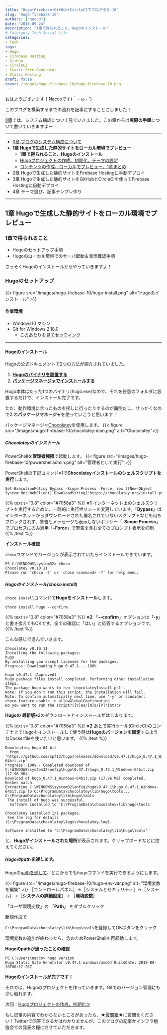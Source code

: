 ```yaml
---
title: "Hugo+Firebase+GitHub+CircleCIでブログ作る-10"
slug: "hugo-firebase-10"
authors: ["nacco"]
date: "2018-09-24"
description: "1章で得られること、Hugoのインストール"
# Catergory Tech Social Life
categories:
- Tech
tags:
- Hugo
- Firebase Hosting
- GitHub
- CircleCI
- Static Site Generator
- Static Hosting
draft: false
cover: /images/hugo-firebase-10/hugo-firebase-10.png
---
```


おはようございます！[Nacco](https://twitter.com/climbing_nacco)です(｀・ω・´)

このブログを構築するまでの流れを記事にすることにしました！

[0章](../hugo-firebase-00)では、システム構成について見ていきました。この章からは**実際の手順**について書いていきますよー！

---

- [0章 ブログのシステム構成について](../hugo-firebase-00)
- **1章 Hugoで生成した静的サイトをローカル環境でプレビュー**
  - **1章で得られること、Hugoのインストール**
  - [Hugoプロジェクトの作成、初期化、テーマの設定](../hugo-firebase-11)
  - [コンテンツの作成、ローカルでプレビュー、1章まとめ](../hugo-firebase-12)
- 2章 Hugoで生成した静的サイトをFirebase Hostingに手動デプロイ
- 3章 Hugoで生成した静的サイトをGitHubとCircleCIを使ってFirebase Hostingに自動デプロイ
- 4章 テーマ選び、記事テンプレ作り

---
## 1章 Hugoで生成した静的サイトをローカル環境でプレビュー

### 1章で得られること

- Hugoのセットアップ手順
- Hugoのローカル環境でのサーバ起動＆表示確認手順

さっそくHugoのインストールからやっていきますよ！

### Hugoのセットアップ
{{< figure src="/images/hugo-firebase-10/hugo-install.png" alt="Hugoのインストール" >}}

#### 作業環境
- Windows10 マシン
- Git for Windows 2.18.0
  - [このあたりを見てセッティング](http://vdeep.net/git-for-windows)

---
#### Hugoのインストール

Hugoの公式ドキュメントで2つの方法が紹介されていました。

1. **[Hugoのバイナリを設置する](https://gohugo.io/getting-started/installing#binary-cross-platform)**
2. **[パッケージマネージャでインストールする](https://gohugo.io/getting-started/installing#chocolatey-windows)**

Hugo本体はたった1つのバイナリ(hugo.exe)なので、それを任意のフォルダに設置するだけで、インストール完了です。

ただ、動作環境に合ったものを探しに行ったりするのが面倒だし、せっかくなので2.の**パッケージマネージャ**を使っていこうと思います！


パッケージマネージャ[Chocolatey](https://chocolatey.org/)を使用します。
{{< figure src="/images/hugo-firebase-10/chocolatey-icon.png" alt="Chocolatey">}}
##### Chocolateyのインストール

PowerShellを**管理者権限**で起動します。
{{< figure src="/images/hugo-firebase-10/powershelladmin.png" alt="管理者として実行" >}}

PowerShellの下記コマンド※1で**Chocolateyインストールのシェルスクリプトを実行**します。
```
Set-ExecutionPolicy Bypass -Scope Process -Force; iex ((New-Object System.Net.WebClient).DownloadString('https://chocolatey.org/install.ps1'))
```

{{% text s="0.8" color="#7058a3" %}}
**※1** インターネット上のシェルスクリプトを実行するために、一時的に実行ポリシーを変更しています。「**Bypass**」はインターネットからダウンロードされた署名されていないスクリプトなども何もブロックされず、警告もメッセージも表示しないポリシー「**-Scope Process**」でプロセスにのみ適用「**-Force**」で警告を含む全てのプロンプト表示を抑制
{{% /text %}}

**インストール確認**

`choco`コマンドでバージョンが表示されていたらインストールできています。
```
PS C:\WINDOWS\system32> choco
Chocolatey v0.10.11
Please run 'choco -?' or 'choco <command> -?' for help menu.
```

##### Hugoのインストール(choco install)

`choco install`コマンドで**Hugoをインストール**します。
```
choco install hugo --confirm
```
{{% text s="0.8" color="#7058a3" %}}
**※2** 「**--confirm**」オプションは「**-y**」と書き換えてもOKです。全ての確認に「はい」と応答するオプションです。
{{% /text %}}

こんな感じで進んでいきます。
```
Chocolatey v0.10.11
Installing the following packages:
hugo
By installing you accept licenses for the packages.
Progress: Downloading hugo 0.47.1... 100%

hugo v0.47.1 [Approved]
hugo package files install completed. Performing other installation steps.
The package hugo wants to run 'chocolateyInstall.ps1'.
Note: If you don't run this script, the installation will fail.
Note: To confirm automatically next time, use '-y' or consider:
choco feature enable -n allowGlobalConfirmation
Do you want to run the script?([Y]es/[N]o/[P]rint):Y

```
**Hugoの 最新版**※2のダウンロードとインストールがはじまります。

{{% text s="0.8" color="#7058a3" %}}
**※2** あとで実行ツール(CircleCI)のコンテナ上でHugoをインストールして使う時は**Hugoのバージョンを固定**するようなDockerfileを使いたいと思います。
{{% /text %}}

```
Downloading hugo 64 bit
  from 'https://github.com/spf13/hugo/releases/download/v0.47.1/hugo_0.47.1_Windows-64bit.zip'
Progress: 100% - Completed download of C:\WINDOWS\system32\onfig\hugo\0.47.1\hugo_0.47.1_Windows-64bit.zip (17.96 MB).
Download of hugo_0.47.1_Windows-64bit.zip (17.96 MB) completed.
Hashes match.
Extracting C:\WINDOWS\system32\onfig\hugo\0.47.1\hugo_0.47.1_Windows-64bit.zip to C:\ProgramData\chocolatey\lib\hugo\tools...
C:\ProgramData\chocolatey\lib\hugo\tools
 The install of hugo was successful.
  Software installed to 'C:\ProgramData\chocolatey\lib\hugo\tools'

Chocolatey installed 1/1 packages.
 See the log for details (C:\ProgramData\chocolatey\logs\chocolatey.log).
```

`Software installed to 'C:\ProgramData\chocolatey\lib\hugo\tools'`

と、**Hugoがインストールされた場所**が表示されます。クリップボードなどに控えてください。

##### Hugoのpathを通します。

Hugoの[pathを通して](https://qiita.com/sta/items/63e1048025d1830d12fd)、どこからでもhugoコマンドを実行できるようにします。

{{< figure src="/images/hugo-firebase-10/hugo-env-var.png" alt="環境変数を編集" >}}
［コントロールパネル］→［システムとセキュリティ］→［システム］→［**システムの詳細設定**］→ ［**環境変数**］

「ユーザ環境変数」の 「**Path**」 をダブルクリック

新規作成で

`C:\ProgramData\chocolatey\lib\hugo\tools`を登録してOKボタンをクリック

環境変数の追加が終わったら、念のためPowerShellを再起動します。

**Hugoのpathが通ったことの確認**
```
PS C:\Users\nacco> hugo version
Hugo Static Site Generator v0.47.1 windows/amd64 BuildDate: 2018-08-20T08:17:26Z
```

**Hugoのインストールが完了です！**

それでは、Hugoのプロジェクトを作っていきます。Gitでのバージョン管理にも少し触れます。

次回：[Hugoプロジェクトの作成、初期化≫](../hugo-firebase-11)

もし記事の内容でわからないところがあったら、★[質問箱](https://peing.net/ja/climbing_nacco?event=0)★に質問をください！Twitterで回答できるかはわかりませんが、このブログの記事かインフラ勉強会での発表の糧にさせていただきます。